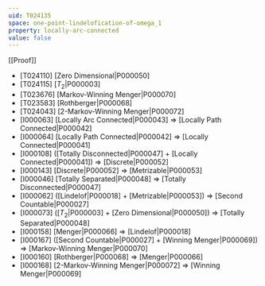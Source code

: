 ```yaml
---
uid: T024135
space: one-point-lindelofication-of-omega_1
property: locally-arc-connected
value: false
---
```

[[Proof]]

* [T024110] [Zero Dimensional|P000050]
* [T024115] [$T_2$|P000003]
* [T023676] [Markov-Winning Menger|P000070]
* [T023583] [Rothberger|P000068]
* [T024043] [2-Markov-Winning Menger|P000072]
* [I000063] [Locally Arc Connected|P000043] => [Locally Path Connected|P000042]
* [I000064] [Locally Path Connected|P000042] => [Locally Connected|P000041]
* [I000108] ([Totally Disconnected|P000047] + [Locally Connected|P000041]) => [Discrete|P000052]
* [I000143] [Discrete|P000052] => [Metrizable|P000053]
* [I000046] [Totally Separated|P000048] => [Totally Disconnected|P000047]
* [I000062] ([Lindelof|P000018] + [Metrizable|P000053]) => [Second Countable|P000027]
* [I000073] ([$T_2$|P000003] + [Zero Dimensional|P000050]) => [Totally Separated|P000048]
* [I000158] [Menger|P000066] => [Lindelof|P000018]
* [I000167] ([Second Countable|P000027] + [Winning Menger|P000069]) => [Markov-Winning Menger|P000070]
* [I000160] [Rothberger|P000068] => [Menger|P000066]
* [I000168] [2-Markov-Winning Menger|P000072] => [Winning Menger|P000069]

